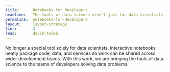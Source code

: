 ```yaml
---
title:      Notebooks for Developers
headline:   The tools of data science aren't just for data scientists.
permalink:  notebooks-for-developers
layout:     layout-strategy
tier:       2
lead:       david-taieb
---
```


No longer a special tool solely for data scientists, interactive notebooks neatly package code, data, and services so work can be shared across wider development teams. With this work, we are bringing the tools of data science to the teams of developers solving data problems. 

